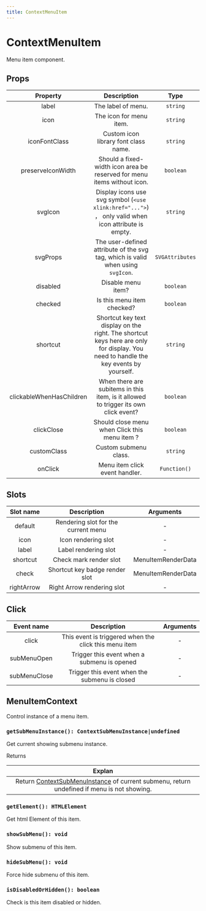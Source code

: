 ```yaml
---
title: ContextMenuItem
---
```


# ContextMenuItem

Menu item component.

## Props

| Property | Description | Type | Default |
| :----: | :----: | :----: | :----: |
| label | The label of menu. | `string` | — |
| icon | The icon for menu item. | `string` | — |
| iconFontClass | Custom icon library font class name. | `string` | `iconfont` |
| preserveIconWidth | Should a fixed-width icon area be reserved for menu items without icon. | `boolean` | `true` |
| svgIcon | Display icons use svg symbol (`<use xlink:href="...">`) ， only valid when icon attribute is empty. | `string` | — |
| svgProps | The user-defined attribute of the svg tag, which is valid when using `svgIcon`. | `SVGAttributes` | — |
| disabled | Disable menu item? | `boolean` | `false` |
| checked | Is this menu item checked? | `boolean`  | `false` |
| shortcut | Shortcut key text display on the right. The shortcut keys here are only for display. You need to handle the key events by yourself. | `string` | `''` |
| clickableWhenHasChildren | When there are subitems in this item, is it allowed to trigger its own click event? | `boolean` | `false` |
| clickClose | Should close menu when Click this menu item ? | `boolean` | `true` |
| customClass | Custom submenu class. | `string` | — |
| onClick | Menu item click event handler. | `Function()` | — |

## Slots

| Slot name | Description | Arguments |
| :----: | :----: | :----: |
| default | Rendering slot for the current menu | - |
| icon | Icon rendering slot | - |
| label | Label rendering slot | - |
| shortcut | Check mark render slot | MenuItemRenderData |
| check | Shortcut key badge render slot | MenuItemRenderData |
| rightArrow | Right Arrow rendering slot | - |

## Click

| Event name | Description | Arguments |
| :----: | :----: | :----: |
| click | This event is triggered when the click this menu item | - |
| subMenuOpen | Trigger this event when a submenu is opened | - |
| subMenuClose | Trigger this event when the submenu is closed | - |

## MenuItemContext

Control instance of a menu item.

### `getSubMenuInstance(): ContextSubMenuInstance|undefined`

  Get current showing submenu instance.

  Returns

  | Explan |
  | :----: |
  | Return [ContextSubMenuInstance](./ContextMenuGroup.md#contextsubmenuinstance) of current submenu, return undefined if menu is not showing. |

### `getElement(): HTMLElement`

  Get html Element of this item.

### `showSubMenu(): void`

  Show submenu of this item.

### `hideSubMenu(): void`

  Force hide submenu of this item.

### `isDisabledOrHidden(): boolean`

  Check is this item disabled or hidden.
